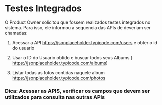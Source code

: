 # Testes Integrados

O Product Owner solicitou que fossem realizados testes integrados no sistema. Para isso, ele informou a sequencia das APIs de deveriam ser chamadas:

1. Acessar a API https://jsonplaceholder.typicode.com/users e obter o id do usuario

2. Usar o ID do Usuario obtido e buscar todos seus Albums ( https://jsonplaceholder.typicode.com/albums)

3.  Listar todas as fotos contidas naquele album
https://jsonplaceholder.typicode.com/photos



### Dica: Acessar as APIS, verificar os campos que devem ser utilizados para consulta nas outras APIs

